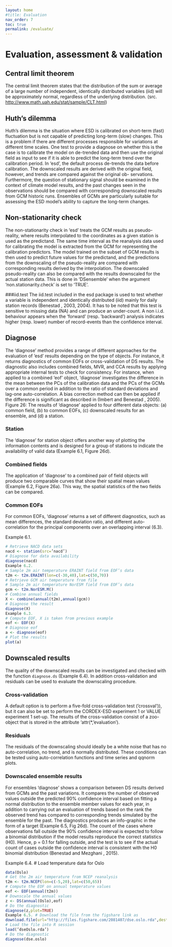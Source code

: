```yaml
---
layout: home
#title: Evaluation
nav_order: 7
toc: true
permalink: /evaluate/
---
```


# Evaluation, assessment & validation

## Central limit theorem
The central limit theorem states that the distribution of the sum or average of a large number of independent, identically distributed variables (iid) will be approximately normal, regardless
of the underlying distribution.
(src. http://www.math.uah.edu/stat/sample/CLT.html)

## Huth’s dilemma
Huth’s dilemma is the situation where ESD is calibrated on short-term (fast) fluctuation but is not capable of predicting long-term (slow) changes. This is a problem if there are different
processes responsible for variations at different time scales. One test to provide a diagnose on whether this is the case is to calibrate the model on de-trended data and then use the original
field as input to see if it is able to predict the long-term trend over the calibration period.
In ‘esd’, the default process de-trends the data before calibration. The downscaled results are derived with the original field, however, and trends are compared against the original ob-
servations. Furthermore, the question of stationary signal should be examined in the context of climate model results, and the past changes seen in the observations should be compared with
corresponding downscaled results from GCM historic runs. Ensembles of GCMs are particularly suitable for assessing the ESD model’s ability to capture the long-term changes.

## Non-stationarity check
The non-stationarity check in ‘esd’ treats the GCM results as pseudo-reality, where results interpolated to the coordinates as a given station is used as the predictand. The same time
interval as the reanalysis data used for calibrating the model is extracted from the GCM for representing the calibration predictors. The model trained on the subset of GCM results is then
used to predict future values for the predictand, and the predictions from the downscaling of the pseudo-reality are compared with corresponding results derived by the interpolation.
The downscaled pseudo-reality can also be compared with the results downscaled for the actual station data. This is done in ‘DSensemble’ when the argument ‘non.stationarity.check’ is
set to ‘TRUE’.

###iid.test
The iid.test included in the esd package is used to test whether a variable is independent and identically distributed (iid) mainly for daily station records (Benestad , 2003, 2004). It has to be
noted that this test is sensitive to missing data (NA) and can produce an under-count. A non i.i.d. behaviour appears when the ’forward’ (resp. ’backward’) analysis indicates higher (resp.
lower) number of record-events than the confidence interval. 

## Diagnose
The ‘diagnose’ method provides a range of different approaches for the evaluation of ’esd’ results depending on the type of objects. For instance, it returns diagnostics of common EOFs
or cross-validation of DS results. The diagnostic also includes combined fields, MVR, and CCA results by applying appropriate internal tests to check for consistency. For instance, when applied
to a combined ‘eof’ object, ‘diagnose’ investigates the difference in the mean between the PCs of the calibration data and the PCs of the GCMs over a common period in addition to the
ratio of standard deviations and lag-one auto-correlation. A bias correction method can then be applied if the difference is significant as described in (Imbert and Benestad , 2005).
Figure 26: The results of ‘diagnose’ applied to four different data objects: (a) common field, (b) to
common EOFs, (c) downscaled results for an ensemble, and (d) a station.

### Station
The ‘diagnose’ for station object offers another way of plotting the information contents and is designed for a group of stations to indicate the availability of valid data (Example 6.1,
Figure 26d).
### Combined fields
The application of ‘diagnose’ to a combined pair of field objects will produce two comparable curves that show their spatial mean values (Example 6.2, Figure 26a). This way, the spatial
statistics of the two fields can be compared.
### Common EOFs
For common EOFs, ‘diagnose’ returns a set of different diagnostics, such as mean differences, the standard deviation ratio, and different auto-correlation for the principal components over
an overlapping interval (6.3).

Example 6.1.
```R
# Retrieve NACD data sets
nacd <- station(src=’nacd’)
# Diagnose for data availability
diagnose(nacd)
Example 6.2.
# Sample 2m air temperature ERAINT field from EOF’s data
t2m <- t2m.ERAINT(lon=c(-30,40),lat=c(50,70))
# Retrieve GCM air temperature from file
# Sample 2m air temperature NorESM field from EOF’s data
gcm <- t2m.NorESM.M()
# Combine annual fields
X <- combine(annual(t2m),annual(gcm))
# Diagnose the result
diagnose(X)
Example 6.3.
# Compute EOF, X is taken from previous example
eof <- EOF(X)
# Diagnose eof
a <- diagnose(eof)
# Plot the results
plot(a)
```
## Downscaled results
The quality of the downscaled results can be investigated and checked with the function `diagnose.ds` (Example 6.4). In addition cross-validation and residuals can be used to evaluate
the downscaling procedure.

### Cross-validation
A default option is to perform a five-fold cross-validation test (’crossval’)), but it can also be set to perform the CORDEX-ESD experiment 1 or VALUE experiment 1 set-up. The results of the cross-validation consist of a zoo-object that is stored in the attribute ‘attr(*,’evaluation’).
### Residuals
The residuals of the downscaling should ideally be a white noise that has no auto-correlation, no trend, and is normally distributed. These conditions can be tested using auto-correlation
functions and time series and qqnorm plots.

### Downscaled ensemble results
For ensembles ‘diagnose’ shows a comparison between DS results derived from GCMs and the past variations. It compares the number of observed values outside the predicted 90%
confidence interval based on fitting a normal distribution to the ensemble member values for each year, in addition to carrying out an evaluation of trends based on the rank the observed
trend has compared to corresponding trends simulated by the ensemble for the past. The diagnostics produces an info-graphic in the form of a target (Example 6.5, Fig 26d).
The count of the cases where observations fall outside the 90% confidence interval is expected to follow a binomial distribution if the model results reproduce the correct statistics (H0). Hence,
p = 0.1 for falling outside, and the test is to see if the actual count of cases outside the confidence interval is consistent with the H0 binomial distribution (Benestad and Mezghani , 2015).

Example 6.4. # Load temperature data for Oslo
```R
data(Oslo)
# Get the 2m air temperature from NCEP reanalysis
t2m <- t2m.NCEP(lon=c(-5,20),lat=c(50,65))
# Compute the EOF on annual temperature values
eof <- EOF(annual(t2m))
# Downscale the annual values
z <- DS(annual(Oslo),eof)
# Do the diagnostic
diagnose(z,plot=TRUE)
Example 6.5. # Download the file from the figshare link as
download.file(url="http://files.figshare.com/2081407/dse.oslo.rda",destfile="dseOslo.rda")
# Load the file into R session
load(’dseOslo.rda’)
# Do the diagnostic
diagnose(dse.oslo)
```
